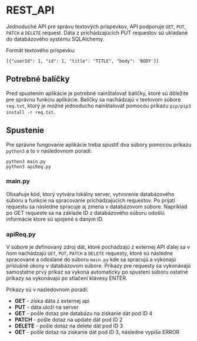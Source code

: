 # REST_API
Jednoduché API pre správu textových príspevkov, API podporuje `GET`, `PUT`, `PATCH` a `DELETE` request. Dáta z prichádzajúcich PUT requestov sú ukladané do databázového systému SQLAlchemy.

Formát textového príspevku: 
```
[{"userId": 1, "id": 1, "title": "TITLE", "body": 'BODY'}]
```

## Potrebné balíčky

Pred spustením aplikácie je potrebné nainštalovať balíčky, ktoré sú dôležite pre správnu funkciu aplikácie. Balíčky sa nachádzajú v textovom súbore `req.txt`, ktorý je možné jednoducho nainštalovať pomocou príkazu `pip/pip3 install -r req.txt`.

## Spustenie

Pre správne fungovanie aplikácie treba spustiť dva súbory pomocou príkazu `python3` a to v nasledovnom poradí: 
```
python3 main.py
python3 apiReq.py
```

### main.py
Obsahuje kód, ktorý vytvára lokálny server, vytvorenie databázového súboru a funkcie na spracovanie prichádzajúcich requestov. Po prijatí requestu sa následne spracuje aj zmena v databázovom súbore. Napríklad po GET requeste sa na základe ID z databázového súboru odošlú informácie ktore sú spojené s daným ID.  


### apiReq.py
V súbore je definovaný zdroj dát, ktoré pochádzajú z externej API ďalej sa v ňom nachádzajú `GET`, `PUT`, `PATCH` a `DELETE` requesty, ktoré sú následne spracované a odoslané do súboru `main.py` kde sa spracujú a vykonajú príslušné úkony v databázovom súbore. Príkazy pre requesty sa vykonávajú samostatne prvý príkaz sa vykoná automaticky po spustení súboru ostatné príkazy sa vykonávajú po stlačení klávesy ENTER. 

Príkazy sú v nasledovnom poradí:

- **GET** - získa dáta z externej api
- **PUT** - dáta uloží na server
- **GET** - pošle dotaz pre databázu na získanie dát pod ID 4
- **PATCH** - pošle dotaz na update dát pod ID 2
- **DELETE** - pošle dotaz na delete dát pod ID 3
- **GET** - pošle dotaz na získanie dát pod ID 3, následne vypíše ERROR

